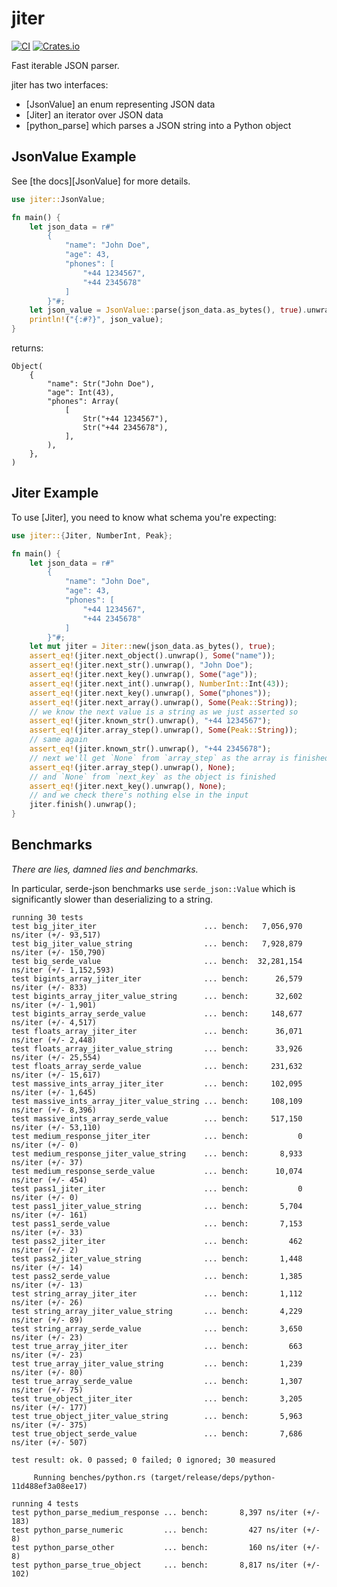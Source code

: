 # jiter

[![CI](https://github.com/pydantic/jiter/actions/workflows/ci.yml/badge.svg?event=push)](https://github.com/pydantic/jiter/actions/workflows/ci.yml?query=branch%3Amain)
[![Crates.io](https://img.shields.io/crates/v/jiter?color=green)](https://crates.io/crates/jiter)

Fast iterable JSON parser.

jiter has two interfaces:
* [JsonValue] an enum representing JSON data
* [Jiter] an iterator over JSON data
* [python_parse] which parses a JSON string into a Python object

## JsonValue Example

See [the docs][JsonValue] for more details.

```rust
use jiter::JsonValue;

fn main() {
    let json_data = r#"
        {
            "name": "John Doe",
            "age": 43,
            "phones": [
                "+44 1234567",
                "+44 2345678"
            ]
        }"#;
    let json_value = JsonValue::parse(json_data.as_bytes(), true).unwrap();
    println!("{:#?}", json_value);
}
```

returns:

```text
Object(
    {
        "name": Str("John Doe"),
        "age": Int(43),
        "phones": Array(
            [
                Str("+44 1234567"),
                Str("+44 2345678"),
            ],
        ),
    },
)
```

## Jiter Example

To use [Jiter], you need to know what schema you're expecting:

```rust
use jiter::{Jiter, NumberInt, Peak};

fn main() {
    let json_data = r#"
        {
            "name": "John Doe",
            "age": 43,
            "phones": [
                "+44 1234567",
                "+44 2345678"
            ]
        }"#;
    let mut jiter = Jiter::new(json_data.as_bytes(), true);
    assert_eq!(jiter.next_object().unwrap(), Some("name"));
    assert_eq!(jiter.next_str().unwrap(), "John Doe");
    assert_eq!(jiter.next_key().unwrap(), Some("age"));
    assert_eq!(jiter.next_int().unwrap(), NumberInt::Int(43));
    assert_eq!(jiter.next_key().unwrap(), Some("phones"));
    assert_eq!(jiter.next_array().unwrap(), Some(Peak::String));
    // we know the next value is a string as we just asserted so
    assert_eq!(jiter.known_str().unwrap(), "+44 1234567");
    assert_eq!(jiter.array_step().unwrap(), Some(Peak::String));
    // same again
    assert_eq!(jiter.known_str().unwrap(), "+44 2345678");
    // next we'll get `None` from `array_step` as the array is finished
    assert_eq!(jiter.array_step().unwrap(), None);
    // and `None` from `next_key` as the object is finished
    assert_eq!(jiter.next_key().unwrap(), None);
    // and we check there's nothing else in the input
    jiter.finish().unwrap();
}
```

## Benchmarks

_There are lies, damned lies and benchmarks._

In particular, serde-json benchmarks use `serde_json::Value` which is significantly slower than deserializing
to a string.

```text
running 30 tests
test big_jiter_iter                        ... bench:   7,056,970 ns/iter (+/- 93,517)
test big_jiter_value_string                ... bench:   7,928,879 ns/iter (+/- 150,790)
test big_serde_value                       ... bench:  32,281,154 ns/iter (+/- 1,152,593)
test bigints_array_jiter_iter              ... bench:      26,579 ns/iter (+/- 833)
test bigints_array_jiter_value_string      ... bench:      32,602 ns/iter (+/- 1,901)
test bigints_array_serde_value             ... bench:     148,677 ns/iter (+/- 4,517)
test floats_array_jiter_iter               ... bench:      36,071 ns/iter (+/- 2,448)
test floats_array_jiter_value_string       ... bench:      33,926 ns/iter (+/- 25,554)
test floats_array_serde_value              ... bench:     231,632 ns/iter (+/- 15,617)
test massive_ints_array_jiter_iter         ... bench:     102,095 ns/iter (+/- 1,645)
test massive_ints_array_jiter_value_string ... bench:     108,109 ns/iter (+/- 8,396)
test massive_ints_array_serde_value        ... bench:     517,150 ns/iter (+/- 53,110)
test medium_response_jiter_iter            ... bench:           0 ns/iter (+/- 0)
test medium_response_jiter_value_string    ... bench:       8,933 ns/iter (+/- 37)
test medium_response_serde_value           ... bench:      10,074 ns/iter (+/- 454)
test pass1_jiter_iter                      ... bench:           0 ns/iter (+/- 0)
test pass1_jiter_value_string              ... bench:       5,704 ns/iter (+/- 161)
test pass1_serde_value                     ... bench:       7,153 ns/iter (+/- 33)
test pass2_jiter_iter                      ... bench:         462 ns/iter (+/- 2)
test pass2_jiter_value_string              ... bench:       1,448 ns/iter (+/- 14)
test pass2_serde_value                     ... bench:       1,385 ns/iter (+/- 13)
test string_array_jiter_iter               ... bench:       1,112 ns/iter (+/- 26)
test string_array_jiter_value_string       ... bench:       4,229 ns/iter (+/- 89)
test string_array_serde_value              ... bench:       3,650 ns/iter (+/- 23)
test true_array_jiter_iter                 ... bench:         663 ns/iter (+/- 23)
test true_array_jiter_value_string         ... bench:       1,239 ns/iter (+/- 80)
test true_array_serde_value                ... bench:       1,307 ns/iter (+/- 75)
test true_object_jiter_iter                ... bench:       3,205 ns/iter (+/- 177)
test true_object_jiter_value_string        ... bench:       5,963 ns/iter (+/- 375)
test true_object_serde_value               ... bench:       7,686 ns/iter (+/- 507)

test result: ok. 0 passed; 0 failed; 0 ignored; 30 measured

     Running benches/python.rs (target/release/deps/python-11d488ef3a08ee17)

running 4 tests
test python_parse_medium_response ... bench:       8,397 ns/iter (+/- 183)
test python_parse_numeric         ... bench:         427 ns/iter (+/- 8)
test python_parse_other           ... bench:         160 ns/iter (+/- 8)
test python_parse_true_object     ... bench:       8,817 ns/iter (+/- 102)
```
